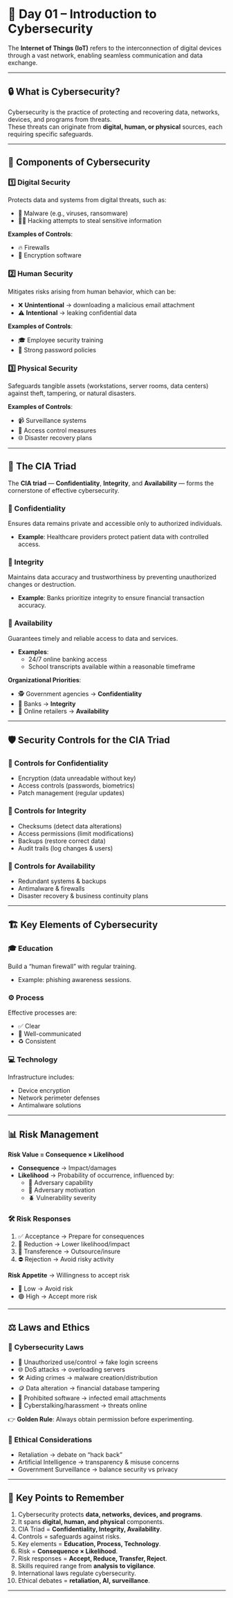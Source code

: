 # 📖 Day 01 – Introduction to Cybersecurity  

The **Internet of Things (IoT)** refers to the interconnection of digital devices through a vast network, enabling seamless communication and data exchange.  

---

## 🔒 What is Cybersecurity?  
Cybersecurity is the practice of protecting and recovering data, networks, devices, and programs from threats.  
These threats can originate from **digital, human, or physical** sources, each requiring specific safeguards.  

---

## 🧩 Components of Cybersecurity  

### 1️⃣ Digital Security  
Protects data and systems from digital threats, such as:  
- 🦠 Malware (e.g., viruses, ransomware)  
- 🕵️‍♂️ Hacking attempts to steal sensitive information  

**Examples of Controls**:  
- 🔥 Firewalls  
- 🔐 Encryption software  

### 2️⃣ Human Security  
Mitigates risks arising from human behavior, which can be:  
- ❌ **Unintentional** → downloading a malicious email attachment  
- ⚠️ **Intentional** → leaking confidential data  

**Examples of Controls**:  
- 🎓 Employee security training  
- 🔑 Strong password policies  

### 3️⃣ Physical Security  
Safeguards tangible assets (workstations, server rooms, data centers) against theft, tampering, or natural disasters.  

**Examples of Controls**:  
- 📹 Surveillance systems  
- 🚪 Access control measures  
- 🌐 Disaster recovery plans  

---

## 🔑 The CIA Triad  
The **CIA triad** — **Confidentiality**, **Integrity**, and **Availability** — forms the cornerstone of effective cybersecurity.  

### 🔐 Confidentiality  
Ensures data remains private and accessible only to authorized individuals.  
- **Example**: Healthcare providers protect patient data with controlled access.  

### 🧾 Integrity  
Maintains data accuracy and trustworthiness by preventing unauthorized changes or destruction.  
- **Example**: Banks prioritize integrity to ensure financial transaction accuracy.  

### 📡 Availability  
Guarantees timely and reliable access to data and services.  
- **Examples**:  
  - 24/7 online banking access  
  - School transcripts available within a reasonable timeframe  

**Organizational Priorities**:  
- 🕵️ Government agencies → **Confidentiality**  
- 🏦 Banks → **Integrity**  
- 🛒 Online retailers → **Availability**  

---

## 🛡️ Security Controls for the CIA Triad  

### 🔐 Controls for Confidentiality  
- Encryption (data unreadable without key)  
- Access controls (passwords, biometrics)  
- Patch management (regular updates)  

### 🧾 Controls for Integrity  
- Checksums (detect data alterations)  
- Access permissions (limit modifications)  
- Backups (restore correct data)  
- Audit trails (log changes & users)  

### 📡 Controls for Availability  
- Redundant systems & backups  
- Antimalware & firewalls  
- Disaster recovery & business continuity plans  

---

## 🏗️ Key Elements of Cybersecurity  

### 🎓 Education  
Build a “human firewall” with regular training.  
- Example: phishing awareness sessions.  

### ⚙️ Process  
Effective processes are:  
- ✅ Clear  
- 📖 Well-communicated  
- ♻️ Consistent  

### 💻 Technology  
Infrastructure includes:  
- Device encryption  
- Network perimeter defenses  
- Antimalware solutions  

---

## 📊 Risk Management  

**Risk Value = Consequence × Likelihood**  

- **Consequence** → Impact/damages  
- **Likelihood** → Probability of occurrence, influenced by:  
  - 💪 Adversary capability  
  - 🎯 Adversary motivation  
  - 🪲 Vulnerability severity  

### 🛠️ Risk Responses  
1. ✅ Acceptance → Prepare for consequences  
2. 🔧 Reduction → Lower likelihood/impact  
3. 🤝 Transference → Outsource/insure  
4. ⛔ Rejection → Avoid risky activity  

**Risk Appetite** → Willingness to accept risk  
- 🔴 Low → Avoid risk  
- 🟢 High → Accept more risk  

---

## ⚖️ Laws and Ethics  

### 📜 Cybersecurity Laws  
- 🚫 Unauthorized use/control → fake login screens  
- 🌐 DoS attacks → overloading servers  
- 🛠️ Aiding crimes → malware creation/distribution  
- 🪙 Data alteration → financial database tampering  
- 📂 Prohibited software → infected email attachments  
- 💬 Cyberstalking/harassment → threats online  

👉 **Golden Rule**: Always obtain permission before experimenting.  

### 🤔 Ethical Considerations  
- Retaliation → debate on “hack back”  
- Artificial Intelligence → transparency & misuse concerns  
- Government Surveillance → balance security vs privacy  

---

## 📝 Key Points to Remember  
1. Cybersecurity protects **data, networks, devices, and programs**.  
2. It spans **digital, human, and physical** components.  
3. CIA Triad = **Confidentiality, Integrity, Availability**.  
4. Controls = safeguards against risks.  
5. Key elements = **Education, Process, Technology**.  
6. Risk = **Consequence × Likelihood**.  
7. Risk responses = **Accept, Reduce, Transfer, Reject**.  
8. Skills required range from **analysis to vigilance**.  
9. International laws regulate cybersecurity.  
10. Ethical debates = **retaliation, AI, surveillance**.  

---
